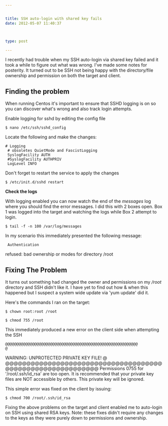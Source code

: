 ```yaml
---


title: SSH auto-login with shared key fails
date: 2012-05-07 11:40:37



type: post

---
```

I recently had trouble when my SSH auto-login via shared key failed and
it took a while to figure out what was wrong. I've made some notes for
posterity. It turned out to be SSH not being happy with the
directory/file ownership and permission on both the target and client.

Finding the problem
-------------------

When running Centos it's important to ensure that SSHD logging is on so
you can discover what's wrong and also track login attempts.

Enable logging for sshd by editing the config file

    $ nano /etc/ssh/sshd_config

Locate the following and make the
changes:

    # Logging
     # obsoletes QuietMode and FascistLogging
     SyslogFacility AUTH
     #SyslogFacility AUTHPRIV
     LogLevel INFO

Don't forget to restart the service to apply the changes

    $ /etc/init.d/sshd restart

**Check the logs**

With logging enabled you can now watch the end of the *messages* log
where you should find the error messages. I did this with 2 boxes open.
Box 1 was logged into the target and watching the logs while Box 2
attempt to login.

    $ tail -f -n 100 /var/log/messages

In my scenario this immediately presented the following
message:

     Authentication
refused: bad ownership or modes for directory /root

**Fixing The Problem**
----------------------

It turns out something had changed the owner and permissions on my
*/root* directory and SSH didn't like it. I have yet to find out how &
when this happened but I suspect a system wide update via 'yum update'
did it.

Here's the commands I ran on the
target:

    $ chown root:root /root

    $ chmod 755 /root

This immediately produced a new error on the client side when attempting
the SSH


    @@@@@@@@@@@@@@@@@@@@@@@@@@@@@@@@@@@@@@@@@@@@@@@@@@@@@@@@@@@
    @
WARNING: UNPROTECTED PRIVATE KEY FILE! @
    @@@@@@@@@@@@@@@@@@@@@@@@@@@@@@@@@@@@@@@@@@@@@@@@@@@@@@@@@@@
    Permissions 0755 for '/root/.ssh/id_rsa' are too open.
    It is recommended that your private key files are NOT accessible by others.
    This private key will be ignored.

This simple error was fixed on the client by
issuing:

    $ chmod 700 /root/.ssh/id_rsa

Fixing the above problems on the target and client enabled me to
auto-login on SSH using shared RSA keys.
Note: these fixes didn't require any changes to the keys as they were purely down to permissions and ownership.

 


